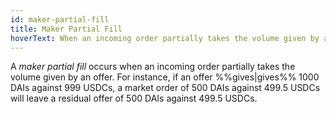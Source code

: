 ```yaml
---
id: maker-partial-fill
title: Maker Partial Fill
hoverText: When an incoming order partially takes the volume given by an offer.
---
```


A _maker partial fill_ occurs when an incoming order partially takes the volume given by an offer. For instance, if an offer %%gives|gives%% 1000 DAIs against 999 USDCs, a market order of 500 DAIs against 499.5 USDCs will leave a residual offer of 500 DAIs against 499.5 USDCs.
